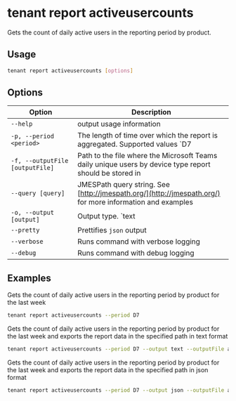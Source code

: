 # tenant report activeusercounts

Gets the count of daily active users in the reporting period by product.

## Usage

```sh
tenant report activeusercounts [options]
```

## Options

Option|Description
------|-----------
`--help`|output usage information
`-p, --period <period>`|The length of time over which the report is aggregated. Supported values `D7|D30|D90|D180`
`-f, --outputFile [outputFile]`|Path to the file where the Microsoft Teams daily unique users by device type report should be stored in
`--query [query]`|JMESPath query string. See [http://jmespath.org/](http://jmespath.org/) for more information and examples
`-o, --output [output]`|Output type. `text|json`. Default `text`
`--pretty`|Prettifies `json` output
`--verbose`|Runs command with verbose logging
`--debug`|Runs command with debug logging

## Examples

Gets the count of daily active users in the reporting period by product for the last week

```sh
tenant report activeusercounts --period D7
```

Gets the count of daily active users in the reporting period by product for the last week and exports the report data in the specified path in text format

```sh
tenant report activeusercounts --period D7 --output text --outputFile activeusercounts.txt
```

Gets the count of daily active users in the reporting period by product for the last week and exports the report data in the specified path in json format

```sh
tenant report activeusercounts --period D7 --output json --outputFile activeusercounts.json
```
